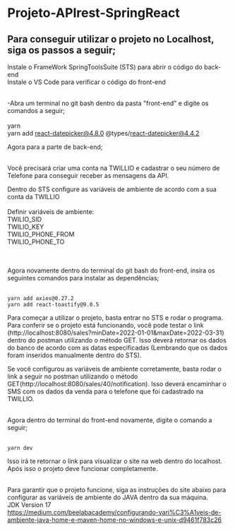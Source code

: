 # Projeto-APIrest-SpringReact


<h2>Para conseguir utilizar o projeto no Localhost, siga os passos a seguir;</h2>

Instale o FrameWork SpringToolsSuite (STS) para abrir o código do back-end </br>
Instale o VS Code para verificar o código do front-end </br><br>

-Abra um terminal no git bash dentro da pasta "front-end" e digite os comandos a seguir;</br><br>
    yarn           
    yarn add react-datepicker@4.8.0 @types/react-datepicker@4.4.2        
    
Agora para a parte de back-end; <br> <br>

Você precisará criar uma conta na TWILLIO e cadastrar o seu número de Telefone para conseguir receber as mensagens da API.<br>

Dentro do STS configure as variáveis de ambiente de acordo com a sua conta da TWILLIO<br><br>
    Definir variáveis de ambiente:<br>
    TWILIO_SID <br>
    TWILIO_KEY<br>
    TWILIO_PHONE_FROM<br>
    TWILIO_PHONE_TO<br><br><br>
    
    
Agora novamente dentro do terminal do git bash do front-end, insira os seguintes comandos para instalar as dependências;<br><br>

    yarn add axios@0.27.2
    yarn add react-toastify@9.0.5

Para começar a utilizar o projeto, basta entrar no STS e rodar o programa.
Para conferir se o projeto está funcionando, você pode testar o link (http://localhost:8080/sales?minDate=2022-01-01&maxDate=2022-03-31) dentro do postman utilizando o método GET.
Isso deverá retornar os dados do banco de acordo com as datas especificadas (Lembrando que os dados foram inseridos manualmente dentro do STS).<br>

Se você configurou as variáveis de ambiente corretamente, basta rodar o link a seguir no postman utilizando o método GET(http://localhost:8080/sales/40/notification). Isso deverá encaminhar o SMS com os dados da
venda para o telefone que foi cadastrado na TWILLIO.<br><br>


Agora dentro do terminal do front-end novamente, digite o comando a seguir;<br><br>

    yarn dev
    
Isso irá te retornar o link para visualizar o site na web dentro do localhost. Após isso o projeto deve funcionar completamente.<br><br>


Para garantir que o projeto funcione, siga as instruções do site abaixo para configurar as variáveis de ambiente do JAVA dentro da sua máquina.<br>
JDK Version 17<br>
https://medium.com/beelabacademy/configurando-vari%C3%A1veis-de-ambiente-java-home-e-maven-home-no-windows-e-unix-d9461f783c26
